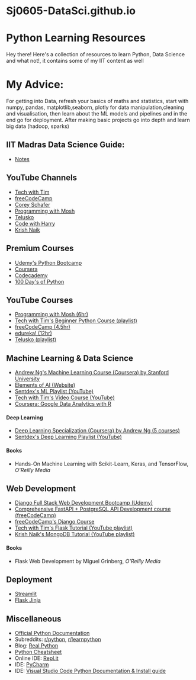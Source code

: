 # Sj0605-DataSci.github.io

# Python Learning Resources
Hey there! Here's a collection of resources to learn Python, Data Science and what not!, it contains some of my IIT content as well

# My Advice:
For getting into Data, refresh your basics of maths and statistics, start with numpy, pandas, matplotlib,seaborn, plotly for data manipulation,cleaning and visualisation, then learn about the ML models and pipelines and in the end go for deployment. After making basic projects go into depth and learn big data (hadoop, sparks)

## IIT Madras Data Science Guide:
- [Notes](https://theopennotesorg.web.app/simple)

## YouTube Channels
- [Tech with Tim](https://www.youtube.com/c/TechWithTim)
- [freeCodeCamp](https://www.youtube.com/c/Freecodecamp)
- [Corey Schafer](https://www.youtube.com/channel/UCCezIgC97PvUuR4_gbFUs5g)
- [Programming with Mosh](https://www.youtube.com/c/programmingwithmosh)
- [Telusko](https://www.youtube.com/c/Telusko)
- [Code with Harry](https://www.youtube.com/c/CodeWithHarry)
- [Krish Naik](https://www.youtube.com/user/krishnaik06)

## Premium Courses 
- [Udemy's Python Bootcamp](https://www.udemy.com/course/complete-python-bootcamp/)
- [Coursera](https://www.coursera.org/courses?query=python)
- [Codecademy](https://www.codecademy.com/learn/learn-python-3)
- [100 Day's of Python](https://www.udemy.com/course/100-days-of-code/learn/lecture/23154980#overview)

## YouTube Courses
- [Programming with Mosh (6hr)](https://www.youtube.com/watch?v=_uQrJ0TkZlc)
- [Tech with Tim's Beginner Python Course (playlist)](https://www.youtube.com/playlist?list=PLzMcBGfZo4-mFu00qxl0a67RhjjZj3jXm)
- [freeCodeCamp (4.5hr)](https://www.youtube.com/watch?v=rfscVS0vtbw)
- [edureka! (12hr)](https://www.youtube.com/watch?v=WGJJIrtnfpk)
- [Telusko (playlist)](https://www.youtube.com/playlist?list=PLsyeobzWxl7poL9JTVyndKe62ieoN-MZ3)

## Machine Learning & Data Science
- [Andrew Ng's Machine Learning Course (Coursera) by Stanford University](https://www.coursera.org/learn/machine-learning)
- [Elements of AI (Website)](https://www.elementsofai.com/)
- [Sentdex's ML Playlist (YouTube)](https://www.youtube.com/playlist?list=PLQVvvaa0QuDfKTOs3Keq_kaG2P55YRn5v)
- [Tech with Tim's Video Course (YouTube)](https://www.youtube.com/watch?v=WFr2WgN9_xE)
- [Coursera: Google Data Analytics with R](https://www.coursera.org/professional-certificates/google-data-analytics?utm_source=gg&utm_medium=sem&utm_campaign=B2C_INDIA_google-data-analytics_google_FTCOF_professional-certificates_arte-agency_desktop&utm_content=B2C&campaignid=17653505036&adgroupid=139157158700&device=c&keyword=google%20data%20analytics&matchtype=b&network=g&devicemodel=&adpostion=&creativeid=608115588139&hide_mobile_promo)

#### Deep Learning
- [Deep Learning Specialization (Coursera) by Andrew Ng (5 courses)](https://www.coursera.org/specializations/deep-learning)
- [Sentdex's Deep Learning Playlist (YouTube)](https://www.youtube.com/watch?v=wQ8BIBpya2k&list=PLQVvvaa0QuDfhTox0AjmQ6tvTgMBZBEXN)

#### Books
- Hands-On Machine Learning with Scikit-Learn, Keras, and TensorFlow, *O'Reilly Media*

## Web Development
- [Django Full Stack Web Development Bootcamp (Udemy)](https://www.udemy.com/course/python-and-django-full-stack-web-developer-bootcamp/)
- [Comprehensive FastAPI + PostgreSQL API Development course (freeCodeCamp)](https://www.youtube.com/watch?v=0sOvCWFmrtA)
- [freeCodeCamp's Django Course](https://www.freecodecamp.org/news/learn-django-3-and-start-creating-websites-with-python/)
- [Tech with Tim's Flask Tutorial (YouTube playlist)](https://www.youtube.com/playlist?list=PLzMcBGfZo4-n4vJJybUVV3Un_NFS5EOgX)
- [Krish Naik's MongoDB Tutorial (YouTube playlist)](https://www.youtube.com/playlist?list=PLZoTAELRMXVN_8zzsevm1bm6G-plsiO1I)

#### Books
- Flask Web Development by Miguel Grinberg, *O'Reilly Media*

## Deployment
- [Streamlit](https://www.youtube.com/watch?v=_9WiB2PDO7k)
- [Flask Jinja](https://www.youtube.com/watch?v=75-oCKUx3oU)



## Miscellaneous
- [Official Python Documentation](https://www.python.org/doc/)
- Subreddits: [r/python](https://www.reddit.com/r/Python/), [r/learnpython](https://www.reddit.com/r/learnpython/)
- Blog: [Real Python](https://realpython.com/)
- [Python Cheatsheet](https://www.pythoncheatsheet.org/)
- Online IDE: [Repl.it](https://replit.com/)
- IDE: [PyCharm](https://www.jetbrains.com/pycharm/)
- IDE: [Visual Studio Code Python Documentation & Install guide](https://code.visualstudio.com/docs/languages/python)
